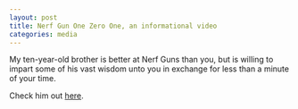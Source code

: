 ```yaml
---
layout: post
title: Nerf Gun One Zero One, an informational video
categories: media
---
```


My ten-year-old brother is better at Nerf Guns than you, but is willing to impart some of his vast wisdom unto you in exchange for less than a minute of your time.

Check him out [here](http://www.youtube.com/watch?v=-Ltoqwztf0Y).
